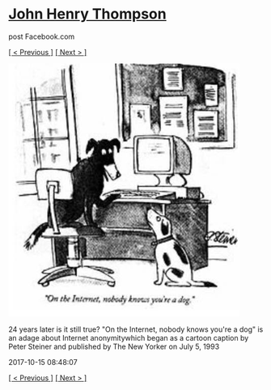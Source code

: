 # [John Henry Thompson](../README.md)
post Facebook.com

[[ < Previous ]](2017-10-16-1.md) [[ Next > ]](2017-10-13-1.md)

[![](../media/2017-10-15/Timeline-Photos-24-years-later-is-it-still-true-On-the-Internet.jpg)](../README.md)

24 years later is it still true? 
"On the Internet, nobody knows you're a dog" is an adage about Internet anonymitywhich began as a cartoon caption by Peter Steiner and published by The New Yorker on July 5, 1993

2017-10-15 08:48:07

[[ < Previous ]](2017-10-16-1.md) [[ Next > ]](2017-10-13-1.md)